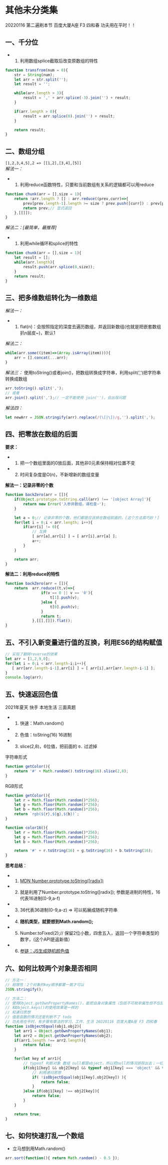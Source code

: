# 其他未分类集
20220116 第二遍刷本节 百度大厦A座 F3 四和春 功夫用在平时！！

## 一、千分位  
* 1. 利用数组splice截取后改变原数组的特性  
```js
function transfrom(num = 0){
    str = String(num);
    let arr = str.split('');
    let result = '';

    while(arr.length > 3){
        result = ',' + arr.splice(-3).join('') + result;
    }

    if(arr.length > 0){
        result = arr.splice(0).join('') + result;
    }

    return result;
}
```  

## 二、数组分组  
`[1,2,3,4,5],2 => [[1,2],[3,4],[5]]`  
*解法一：*    
* 1. 利用reduce函数特性，只要和当前数组有关系的逻辑都可以用reduce
```js
function chunk(arr = [],size = 1){
    return !arr.length ? [] : arr.reduce((prev,curr)=>{
        prev[prev.length-1].length >= size ? prev.push([curr]) : prev[prev.length-1].push(curr);
        return prev;// 显式返回
    },[[]]);
}
```  

*解法二：[最简单，最推荐]* 
* 1. 利用while循环和splice的特性
```js
function chunk(arr = [],size = 1){
    let result = [];
    while(arr.length){
        result.push(arr.splice(0,size));
    }
    return result;
}
```  
## 三、把多维数组转化为一维数组  
*解法一：*  
* 1. flat(n)：会按照指定的深度去遍历数组，并返回新数组(也就是把嵌套数组扒n层皮~)，默认1  

*解法二：*  
```js
while(arr.some((item)=>(Array.isArray(item)))){
    arr = [].concat(...arr);
}
```  

*解法三：* 使用toString()或者join()，把数组转换成字符串，利用split(',')把字符串转换成数组  
```js
arr.toString().split(',');
// 或者
arr.join().split(',');// 一定不能使用 join('')，会出现问题
``` 

*解法四：*
```js
let newArr = JSON.stringify(arr).replace(/(\[|\])/g,'').split(',');
```

## 四、把零放在数组的后面
**要求：**
* 1. 把一个数组里面的0放后面，其他非0元素保持相对位置不变  
* 2. 时间复杂度是O(n)，不新增新的数组变量  

**解法一：记录非零的个数**
```js
function backZero(arr = []){
    if(Object.prototype.toString.call(arr) !== '[object Array]'){
        return new Error('入参非数组，请检查~');
    }

    let a = 0;// 记录非零的个数，他们都是应该排在数组前面的，[这个方法真巧妙！]
    for(let i = 0;i < arr.length; i++){
        if(arr[i] != 0){
            // 互换
            [ arr[a],arr[i] ] = [ arr[i],arr[a] ];
            a++;
        }
    }

    return arr;
}
```

**解法二：利用reduce的特性**
```js
function backZero(arr = []){
    return  arr.reduce((t,v)=>{
                if(v == 0 || v == '0'){
                    t[1].push(v);
                }else {
                    t[0].push(v);
                }
                return t;
            },[[],[]]).flat();
}
```

## 五、不引入新变量进行值的互换，利用ES6的结构赋值

```js
// 实现了翻转reverse的效果
let arr = [1,2,9,0];
for(let i = 0;i < arr.length-i;i++){
   [ arr[arr.length-i-1],arr[i] ] = [ arr[i],arr[arr.length-i-1] ];
}
console.log(arr);
```

## 五、快速返回色值
2021年夏天 快手 本地生活 三面真题
* 1. 快速：Math.random()
* 2. 色值：toString(16) 16进制
* 3. slice(2,8)，6位值，把前面的 `0.` 过滤掉

字符串形式
```js
function getColor(){
    return '#' + Math.random().toString(16).slice(2,8);
}
```

RGB形式
```js
function getColor(){
    let r = Math.floor(Math.random()*256);
    let g = Math.floor(Math.random()*256);
    let b = Math.floor(Math.random()*256);
    return `rgb(${r},${g},${b})`;
}
```

```js
function color16(){
    let r = Math.floor(Math.random()*256);
    let g = Math.floor(Math.random()*256);
    let b = Math.floor(Math.random()*256);

    return '#' + r.toString(16) + g.toString(16) + b.toString(16);
}
```

**思考总结**：  
* 1. [MDN Number.prototype.toString([radix])](https://developer.mozilla.org/zh-CN/docs/Web/JavaScript/Reference/Global_Objects/Number/toString)
* 2. 就是利用了Number.prototype.toString([radix]); 参数是进制的特性，16代表16进制(0-9,a-f)
* 3. 36代表36进制(0-9,a-z) => 可以拓展成随机字符串
* 4. **随机类型，就要想到Math.random();**
* 5. Number.toFixed(2);// 保留2位小数，四舍五入，返回一个字符串类型的数字，(这个API是返新值）
* 6. [参链：JS生成随机颜色值](https://blog.csdn.net/weixin_40920953/article/details/86582142)

## 六、如何比较两个对象是否相同
```js
// 方法一：
// 局限性：2个对象的key顺序都要一致才可以
JSON.stringify();
```

```js
// 方法二：
// 使用Object.getOwnPropertyNames()，能把自身对象属性（包括不可枚举属性但不包括以Symbol值的属性）组成一个数组。
// 和Object.keys()的使用效果是一样的
// 和递归思想
// 值是函数的情况还是判断不了 todo
// 功夫用在平时，有步骤有章法的学习、工作、生活 20220116 百度大厦A座 F3 四和春
function isObjectEqual(obj1,obj2){
    let arr1 = Object.getOwnPropertyNames(obj1);
    let arr2 = Object.getOwnPropertyNames(obj2);
    if(arr1.length !== arr2.length){
        return false;
    }

    for(let key of arr1){
        // typeof 判断对象 数组 null都是object，所以把null的情况排除出去；一切都回归了本质，回归了最基础的概念和内容
        if(obj1[key] && obj2[key] && typeof obj1[key] === 'object' && typeof obj2[key] === 'object'){
            // 利用递归思想
            if( !isObjectEqual(obj1[key],obj2[key]) ){
                return false;
            }
        }else if(obj1[key] !== obj2[key]){
            return false;
        }
    }

    return true;
}
```

## 七、如何快速打乱一个数组
* 立马想到用Math.random()
```js
arr.sort(function(){ return Math.random() - 0.5 });
```




